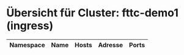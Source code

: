 # Übersicht für Cluster: fttc-demo1 (ingress)

| Namespace   | Name   | Hosts   | Adresse   | Ports   |
|-------------|--------|---------|-----------|---------|
